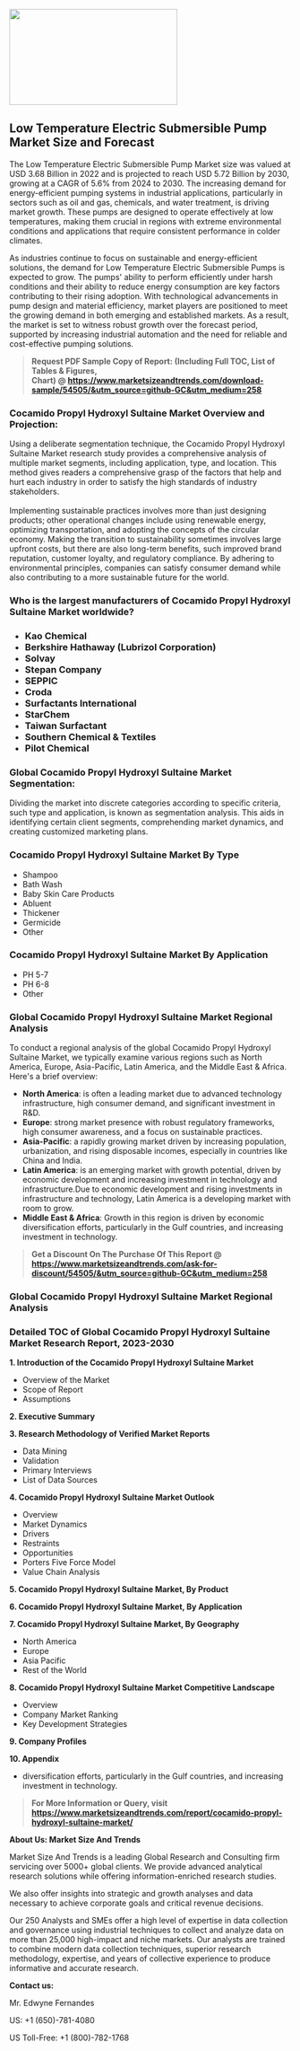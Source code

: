 <p><img class="alignnone size-medium wp-image-20088" src="https://ffe5etoiles.com/wp-content/uploads/2024/12/MST1-300x171.png" alt="" width="300" height="171" /></p><h2>Low Temperature Electric Submersible Pump Market Size and Forecast</h2><p>The Low Temperature Electric Submersible Pump Market size was valued at USD 3.68 Billion in 2022 and is projected to reach USD 5.72 Billion by 2030, growing at a CAGR of 5.6% from 2024 to 2030. The increasing demand for energy-efficient pumping systems in industrial applications, particularly in sectors such as oil and gas, chemicals, and water treatment, is driving market growth. These pumps are designed to operate effectively at low temperatures, making them crucial in regions with extreme environmental conditions and applications that require consistent performance in colder climates.</p><p>As industries continue to focus on sustainable and energy-efficient solutions, the demand for Low Temperature Electric Submersible Pumps is expected to grow. The pumps' ability to perform efficiently under harsh conditions and their ability to reduce energy consumption are key factors contributing to their rising adoption. With technological advancements in pump design and material efficiency, market players are positioned to meet the growing demand in both emerging and established markets. As a result, the market is set to witness robust growth over the forecast period, supported by increasing industrial automation and the need for reliable and cost-effective pumping solutions.</p></p><blockquote id="" class=""><strong>Request PDF Sample Copy of Report: (Including Full TOC, List of Tables &amp; Figures, Chart)&nbsp;@&nbsp;<strong><a href="https://www.marketsizeandtrends.com/download-sample/54505/&utm_source=github-GC&utm_medium=258" target="_blank">https://www.marketsizeandtrends.com/download-sample/54505/&utm_source=github-GC&utm_medium=258</a></strong></strong></blockquote><h3 id="" class="">Cocamido Propyl Hydroxyl Sultaine Market&nbsp;Overview and Projection:</h3><p id="" class="">Using a deliberate segmentation technique, the Cocamido Propyl Hydroxyl Sultaine Market research study provides a comprehensive analysis of multiple market segments, including application, type, and location. This method gives readers a comprehensive grasp of the factors that help and hurt each industry in order to satisfy the high standards of industry stakeholders. <br /> <br />Implementing sustainable practices involves more than just designing products; other operational changes include using renewable energy, optimizing transportation, and adopting the concepts of the circular economy. Making the transition to sustainability sometimes involves large upfront costs, but there are also long-term benefits, such improved brand reputation, customer loyalty, and regulatory compliance. By adhering to environmental principles, companies can satisfy consumer demand while also contributing to a more sustainable future for the world.</p><h3 id="" class="">Who is the largest manufacturers of&nbsp;Cocamido Propyl Hydroxyl Sultaine Market worldwide?</h3><h3 class=""><p><ul><li>Kao Chemical </li><li> Berkshire Hathaway (Lubrizol Corporation) </li><li> Solvay </li><li> Stepan Company </li><li> SEPPIC </li><li> Croda </li><li> Surfactants International </li><li> StarChem </li><li> Taiwan Surfactant </li><li> Southern Chemical & Textiles </li><li> Pilot Chemical</li></ul></p></h3><h3 id="" class="">Global&nbsp;Cocamido Propyl Hydroxyl Sultaine Market Segmentation:</h3><p id="" class="">Dividing the market into discrete categories according to specific criteria, such type and application, is known as segmentation analysis. This aids in identifying certain client segments, comprehending market dynamics, and creating customized marketing plans.</p><h3 id="" class="">Cocamido Propyl Hydroxyl Sultaine Market&nbsp;By Type</h3><p><p><ul><li>Shampoo</li><li> Bath Wash</li><li> Baby Skin Care Products</li><li> Abluent</li><li> Thickener</li><li> Germicide</li><li> Other</p></li></ul></p></p><h3 id="" class="">Cocamido Propyl Hydroxyl Sultaine Market&nbsp;By Application</h3><p class=""><p><ul><li>PH 5-7</li><li> PH 6-8</li><li> Other</li></ul></p></p><h3 id="" class="">Global Cocamido Propyl Hydroxyl Sultaine Market Regional Analysis</h3><p id="" class="">To conduct a regional analysis of the global Cocamido Propyl Hydroxyl Sultaine Market, we typically examine various regions such as North America, Europe, Asia-Pacific, Latin America, and the Middle East &amp; Africa. Here's a brief overview:</p><ul><li><strong>North America</strong>: is often a leading market due to advanced technology infrastructure, high consumer demand, and significant investment in R&amp;D.</li><li><strong>Europe</strong>: strong market presence with robust regulatory frameworks, high consumer awareness, and a focus on sustainable practices.</li><li><strong>Asia-Pacific</strong>: a rapidly growing market driven by increasing population, urbanization, and rising disposable incomes, especially in countries like China and India.</li><li><strong>Latin America</strong>: is an emerging market with growth potential, driven by economic development and increasing investment in technology and infrastructure.Due to economic development and rising investments in infrastructure and technology, Latin America is a developing market with room to grow.</li><li><strong>Middle East &amp; Africa</strong>: Growth in this region is driven by economic diversification efforts, particularly in the Gulf countries, and increasing investment in technology.</li></ul><blockquote id="" class=""><strong>Get a Discount On The Purchase Of This Report @ <strong><a href="https://www.marketsizeandtrends.com/ask-for-discount/54505/&utm_source=github-GC&utm_medium=258" target="_blank">https://www.marketsizeandtrends.com/ask-for-discount/54505/&utm_source=github-GC&utm_medium=258</a></strong></strong></blockquote><h3 id="" class="">Global Cocamido Propyl Hydroxyl Sultaine Market Regional Analysis</h3><h3 id="" class="">Detailed TOC of Global Cocamido Propyl Hydroxyl Sultaine Market Research Report, 2023-2030</h3><p id="" class=""><strong>1. Introduction of the Cocamido Propyl Hydroxyl Sultaine Market</strong></p><ul><li>Overview of the Market</li><li>Scope of Report</li><li>Assumptions</li></ul><p id="" class=""><strong>2. Executive Summary</strong></p><p id="" class=""><strong>3. Research Methodology of Verified Market Reports</strong></p><ul><li>Data Mining</li><li>Validation</li><li>Primary Interviews</li><li>List of Data Sources</li></ul><p id="" class=""><strong>4. Cocamido Propyl Hydroxyl Sultaine Market Outlook</strong></p><ul><li>Overview</li><li>Market Dynamics</li><li>Drivers</li><li>Restraints</li><li>Opportunities</li><li>Porters Five Force Model</li><li>Value Chain Analysis</li></ul><p id="" class=""><strong>5. Cocamido Propyl Hydroxyl Sultaine Market, By Product</strong></p><p id="" class=""><strong>6. Cocamido Propyl Hydroxyl Sultaine Market, By Application</strong></p><p id="" class=""><strong>7. Cocamido Propyl Hydroxyl Sultaine Market, By Geography</strong></p><ul><li>North America</li><li>Europe</li><li>Asia Pacific</li><li>Rest of the World</li></ul><p id="" class=""><strong>8. Cocamido Propyl Hydroxyl Sultaine Market Competitive Landscape</strong></p><ul><li>Overview</li><li>Company Market Ranking</li><li>Key Development Strategies</li></ul><p id="" class=""><strong>9. Company Profiles</strong></p><p id="" class=""><strong>10. Appendix</strong></p><ul><li>diversification efforts, particularly in the Gulf countries, and increasing investment in technology.</li></ul><blockquote id="" class=""><strong>For More Information or Query, visit <strong><strong><a href="https://www.marketsizeandtrends.com/report/cocamido-propyl-hydroxyl-sultaine-market/" target="_blank">https://www.marketsizeandtrends.com/report/cocamido-propyl-hydroxyl-sultaine-market/</a></strong></strong></strong></blockquote><p id="" class=""><strong>About Us: Market Size And Trends</strong></p><p id="" class="">Market Size And Trends is a leading Global Research and Consulting firm servicing over 5000+ global clients. We provide advanced analytical research solutions while offering information-enriched research studies.</p><p id="" class="">We also offer insights into strategic and growth analyses and data necessary to achieve corporate goals and critical revenue decisions.</p><p id="" class="">Our 250 Analysts and SMEs offer a high level of expertise in data collection and governance using industrial techniques to collect and analyze data on more than 25,000 high-impact and niche markets. Our analysts are trained to combine modern data collection techniques, superior research methodology, expertise, and years of collective experience to produce informative and accurate research.</p><p id="" class=""><strong>Contact us:</strong></p><p id="" class="">Mr. Edwyne Fernandes</p><p id="" class="">US: +1 (650)-781-4080</p><p id="" class="">US Toll-Free: +1 (800)-782-1768</p>
